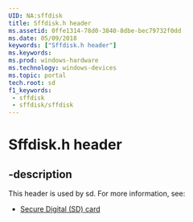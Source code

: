 ```yaml
---
UID: NA:sffdisk
title: Sffdisk.h header
ms.assetid: 0ffe1314-78d0-3840-8dbe-bec79732f0dd
ms.date: 05/09/2018
keywords: ["Sffdisk.h header"]
ms.keywords: 
ms.prod: windows-hardware
ms.technology: windows-devices
ms.topic: portal
tech.root: sd
f1_keywords:
 - sffdisk
 - sffdisk/sffdisk
---
```


# Sffdisk.h header


## -description

This header is used by sd. For more information, see:

- [Secure Digital (SD) card](../_sd/index.md)

